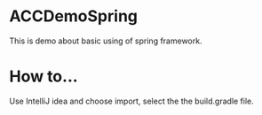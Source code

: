 # ACCDemoSpring
This is demo about basic using of spring framework.

# How to...
Use IntelliJ idea and choose import, select the the build.gradle file.
